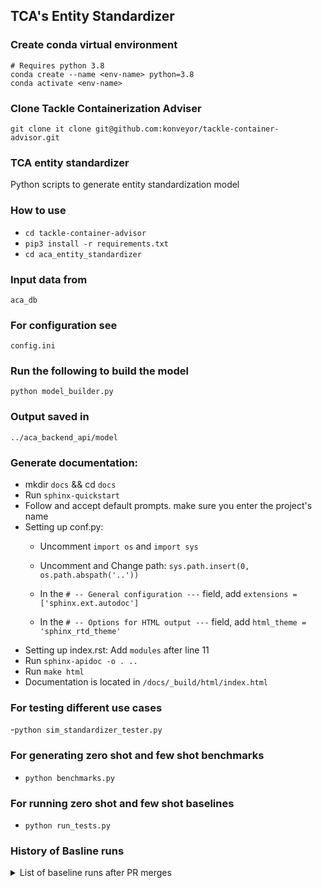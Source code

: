 ## TCA's Entity Standardizer


### Create conda virtual environment
	# Requires python 3.8
	conda create --name <env-name> python=3.8
	conda activate <env-name>
### Clone Tackle Containerization Adviser 
	git clone it clone git@github.com:konveyor/tackle-container-advisor.git

### TCA entity standardizer

Python scripts to generate entity standardization model

### How to use

- ``cd tackle-container-advisor``
- ``pip3 install -r requirements.txt``
- ``cd aca_entity_standardizer``


### Input data from
 ``aca_db`` 
 
### For configuration see 
 ``config.ini``
### Run the following to build the model
 ``python model_builder.py``
### Output saved in 
  ``../aca_backend_api/model``

### Generate documentation:
- mkdir  ``docs`` && cd  ``docs``
- Run  ``sphinx-quickstart ``
- Follow  and accept default prompts. make sure you enter the project's name
- Setting up conf.py:
	* Uncomment ``import os`` and  ``import sys``
	* Uncomment and Change path: ``sys.path.insert(0, os.path.abspath('..'))``
    
    * In the ``# -- General configuration ---`` field, add ``extensions = ['sphinx.ext.autodoc']``
    
    * In the ``# -- Options for HTML output ---`` field,  add ``html_theme = 'sphinx_rtd_theme'``
 - Setting up index.rst:
 	Add ``modules``  after line 11
- Run  ``sphinx-apidoc -o . ..``
- Run  ``make html``
- Documentation is located in ``/docs/_build/html/index.html``

### For testing different use cases
-``python sim_standardizer_tester.py``

### For generating zero shot and few shot benchmarks
- ``python benchmarks.py``

### For running zero shot and few shot baselines
- ``python run_tests.py``

### History of Basline runs
<details>
<summary>List of baseline runs after PR merges</summary>
  
### 2021-10-19 ([View diff](https://github.com/konveyor/tackle-container-advisor/commit/c51e6bf4e0fbf27acb6a8f4998274b48549dfc41))
1. Entities: 447 entities have qids.
2. Mentions: 6285 collected, 163 no external link, 384 no qid, 0 empty, 634 duplicates, 629 conflicts.
3. Samples:  4110 train, 2175 test.
WD api with no ctx took 1870.15 seconds.
TFIDF model took 40.27 seconds.
<p><table>
<thead>
<tr><th>Method</th><th>top-1</th><th>top-3</th><th>top-5</th><th>top-10</th><th>top-inf(count)</th></tr>
</thead>
<tbody>
<tr><td>WD api</td><td>0.39</td><td>0.53</td><td>0.59</td><td>0.61</td><td>0.68 (1470)</td></tr>
<tr><td>TFIDF</td><td>0.71</td><td>0.71</td><td>0.71</td><td>0.71</td><td>0.71 (1550)</td></tr>
</tbody>
</table></p>		
</details>	
